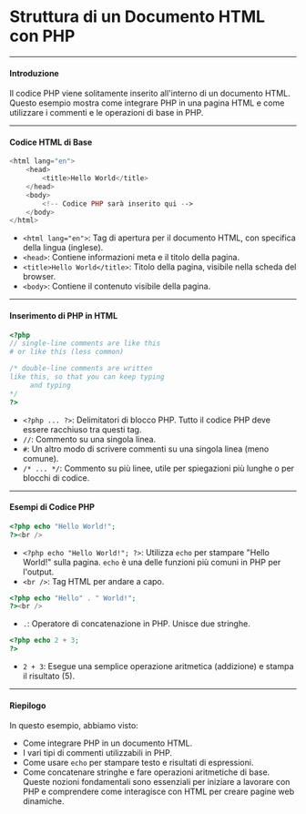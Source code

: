 # Struttura di un Documento HTML con PHP

---

####  Introduzione

Il codice PHP viene solitamente inserito all'interno di un documento HTML. Questo esempio mostra come integrare PHP in una pagina HTML e come utilizzare i commenti e le operazioni di base in PHP.

---

####  Codice HTML di Base

```php
<html lang="en">
	<head>
		<title>Hello World</title>
	</head>
	<body>
		<!-- Codice PHP sarà inserito qui -->
	</body>
</html>
```
- `<html lang="en">`: Tag di apertura per il documento HTML, con specifica della lingua (inglese).
- `<head>`: Contiene informazioni meta e il titolo della pagina.
- `<title>Hello World</title>`: Titolo della pagina, visibile nella scheda del browser.
- `<body>`: Contiene il contenuto visibile della pagina.

---

####  Inserimento di PHP in HTML

```php
<?php
// single-line comments are like this
# or like this (less common)

/* double-line comments are written
like this, so that you can keep typing
     and typing
*/
?>
```
- `<?php ... ?>`: Delimitatori di blocco PHP. Tutto il codice PHP deve essere racchiuso tra questi tag.
- `//`: Commento su una singola linea.
- `#`: Un altro modo di scrivere commenti su una singola linea (meno comune).
- `/* ... */`: Commento su più linee, utile per spiegazioni più lunghe o per blocchi di codice.

---

####  Esempi di Codice PHP

```php
<?php echo "Hello World!";
?><br />
```
- `<?php echo "Hello World!";
?>`: Utilizza `echo` per stampare "Hello World!" sulla pagina. `echo` è una delle funzioni più comuni in PHP per l'output.
- `<br />`: Tag HTML per andare a capo.
```php
<?php echo "Hello" . " World!";
?><br />
```
- `.`: Operatore di concatenazione in PHP. Unisce due stringhe.
```php
<?php echo 2 + 3;
?>
```
- `2 + 3`: Esegue una semplice operazione aritmetica (addizione) e stampa il risultato (5).

---

####  Riepilogo

In questo esempio, abbiamo visto:
- Come integrare PHP in un documento HTML.
- I vari tipi di commenti utilizzabili in PHP.
- Come usare `echo` per stampare testo e risultati di espressioni.
- Come concatenare stringhe e fare operazioni aritmetiche di base.
Queste nozioni fondamentali sono essenziali per iniziare a lavorare con PHP e comprendere come interagisce con HTML per creare pagine web dinamiche.